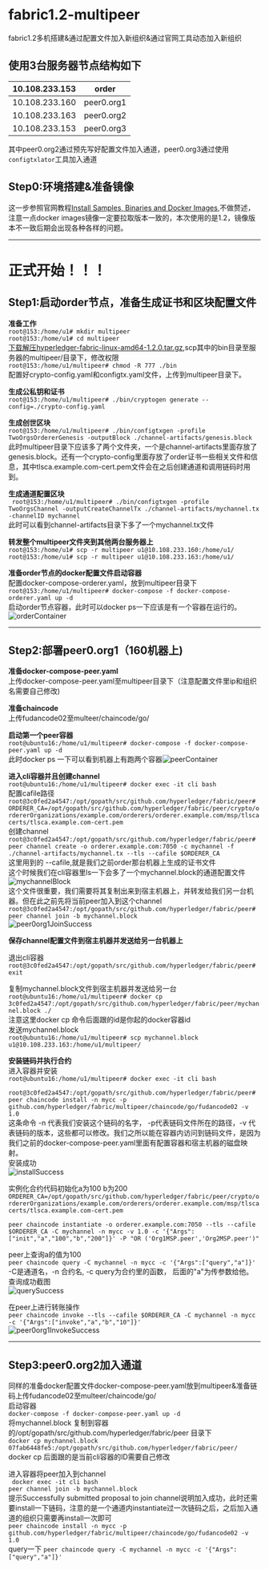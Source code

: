 # fabric1.2-multipeer
fabric1.2多机搭建&amp;通过配置文件加入新组织&amp;通过官网工具动态加入新组织

使用3台服务器节点结构如下
--------
|10.108.233.153|order|
|--|--|
|10.108.233.160| peer0.org1|
|10.108.233.163| peer0.org2|
|10.108.233.153| peer0.org3|

其中peer0.org2通过预先写好配置文件加入通道，peer0.org3通过使用`configtxlator`工具加入通道
## Step0:环境搭建&准备镜像
这一步参照官网教程[Install Samples, Binaries and Docker Images](https://hyperledger-fabric.readthedocs.io/en/release-1.2/install.html),不做赘述，注意一点docker images镜像一定要拉取版本一致的，本次使用的是1.2，镜像版本不一致后期会出现各种各样的问题。
***
# 正式开始！！！
## Step1:启动order节点，准备生成证书和区块配置文件
**准备工作**  
`root@153:/home/u1# mkdir multipeer`  
`root@153:/home/u1# cd multipeer`  
[下载解压hyperledger-fabric-linux-amd64-1.2.0.tar.gz](https://nexus.hyperledger.org/content/repositories/releases/org/hyperledger/fabric/hyperledger-fabric/),scp其中的bin目录至服务器的multipeer/目录下，修改权限  
`root@153:/home/u1/multipeer# chmod -R 777 ./bin`  
配置好crypto-config.yaml和configtx.yaml文件，上传到multipeer目录下。  

**生成公私钥和证书**  
`root@153:/home/u1/multipeer# ./bin/cryptogen generate --config=./crypto-config.yaml`  

**生成创世区块**  
`root@153:/home/u1/multipeer# ./bin/configtxgen -profile TwoOrgsOrdererGenesis -outputBlock ./channel-artifacts/genesis.block`
此时multipeer目录下应该多了两个文件夹，一个是channel-artifacts里面存放了genesis.block。还有一个crypto-config里面存放了order证书一些相关文件和信息，其中tlsca.example.com-cert.pem文件会在之后创建通道和调用链码时用到。  

**生成通道配置区块**  
` root@153:/home/u1/multipeer# ./bin/configtxgen -profile TwoOrgsChannel -outputCreateChannelTx ./channel-artifacts/mychannel.tx -channelID mychannel`  
此时可以看到channel-artifacts目录下多了一个mychannel.tx文件  

**转发整个multipeer文件夹到其他两台服务器上**  
`root@153:/home/u1# scp -r multipeer u1@10.108.233.160:/home/u1/`  
`root@153:/home/u1# scp -r multipeer u1@10.108.233.163:/home/u1/`  

**准备order节点的docker配置文件启动容器**  
配置docker-compose-orderer.yaml，放到multipeer目录下  
`root@153:/home/u1/multipeer# docker-compose -f docker-compose-orderer.yaml up -d`  
启动order节点容器，此时可以docker ps一下应该是有一个容器在运行的。  
![orderContainer](https://github.com/offthewall123/fabric1.2-multipeer/blob/master/imgs/order.PNG)  

***
## Step2:部署peer0.org1（160机器上)  
**准备docker-compose-peer.yaml**  
上传docker-compose-peer.yaml至multipeer目录下（注意配置文件里ip和组织名需要自己修改)

**准备chaincode**  
上传fudancode02至multeer/chaincode/go/  

**启动第一个peer容器**  
`root@ubuntu16:/home/u1/multipeer# docker-compose -f docker-compose-peer.yaml up -d`  
此时docker ps 一下可以看到机器上有跑两个容器![peerContainer](https://github.com/offthewall123/fabric1.2-multipeer/blob/master/imgs/peer0org1.PNG)  

**进入cli容器并且创建channel**  
`root@ubuntu16:/home/u1/multipeer# docker exec -it cli bash`  
配置cafile路径  
`root@3c0fed2a4547:/opt/gopath/src/github.com/hyperledger/fabric/peer# ORDERER_CA=/opt/gopath/src/github.com/hyperledger/fabric/peer/crypto/ordererOrganizations/example.com/orderers/orderer.example.com/msp/tlscacerts/tlsca.example.com-cert.pem`  
创建channel  
`root@3c0fed2a4547:/opt/gopath/src/github.com/hyperledger/fabric/peer# peer channel create -o orderer.example.com:7050 -c mychannel -f ./channel-artifacts/mychannel.tx --tls --cafile $ORDERER_CA`  
这里用到的 --cafile,就是我们之前order那台机器上生成的证书文件  
这个时候我们在cli容器里ls一下会多了一个mychannel.block的通道配置文件  
![mychannelBlock](https://github.com/offthewall123/fabric1.2-multipeer/blob/master/imgs/peer0org1mychannel.PNG)  
这个文件很重要，我们需要将其复制出来到宿主机器上，并转发给我们另一台机器。但在此之前先将当前peer加入到这个channel  
`root@3c0fed2a4547:/opt/gopath/src/github.com/hyperledger/fabric/peer#  peer channel join -b mychannel.block`  
![peer0org1JoinSuccess](https://github.com/offthewall123/fabric1.2-multipeer/blob/master/imgs/peer0org1JoinSuccess.PNG)

**保存channel配置文件到宿主机器并发送给另一台机器上**  

退出cli容器  
`root@3c0fed2a4547:/opt/gopath/src/github.com/hyperledger/fabric/peer# exit`

复制mychannel.block文件到宿主机器并发送给另一台  
`root@ubuntu16:/home/u1/multipeer# docker cp 3c0fed2a4547:/opt/gopath/src/github.com/hyperledger/fabric/peer/mychannel.block ./`  
注意这里docker cp 命令后面跟的id是你起的docker容器id  
发送mychannel.block  
`root@ubuntu16:/home/u1/multipeer# scp mychannel.block u1@10.108.233.163:/home/u1/multipeer/`

**安装链码并执行合约**  
进入容器并安装  
`root@ubuntu16:/home/u1/multipeer# docker exec -it cli bash`  

`root@3c0fed2a4547:/opt/gopath/src/github.com/hyperledger/fabric/peer# peer chaincode install -n mycc -p github.com/hyperledger/fabric/multipeer/chaincode/go/fudancode02 -v 1.0`  
这条命令 -n 代表我们安装这个链码的名字， -p代表链码文件所在的路径，-v 代表链码的版本，这些都可以修改。我们之所以能在容器内访问到链码文件，是因为我们之前的docker-compose-peer.yaml里面有配置容器和宿主机器的磁盘映射。  
安装成功  
![installSuccess](https://github.com/offthewall123/fabric1.2-multipeer/blob/master/imgs/peer0org1InstallSuccess.PNG)  

实例化合约代码初始化a为100 b为200
`ORDERER_CA=/opt/gopath/src/github.com/hyperledger/fabric/peer/crypto/ordererOrganizations/example.com/orderers/orderer.example.com/msp/tlscacerts/tlsca.example.com-cert.pem`  

`peer chaincode instantiate -o orderer.example.com:7050 --tls --cafile $ORDERER_CA -C mychannel -n mycc -v 1.0 -c '{"Args":["init","a","100","b","200"]}' -P "OR ('Org1MSP.peer','Org2MSP.peer')"`

peer上查询a的值为100  
`peer chaincode query -C mychannel -n mycc -c '{"Args":["query","a"]}'`  
-C是通道名，-n 合约名, -c query为合约里的函数， 后面的"a"为传参数给他。  
查询成功截图  
![querySuccess](https://github.com/offthewall123/fabric1.2-multipeer/blob/master/imgs/querySuccess.PNG)

在peer上进行转账操作  
`peer chaincode invoke --tls --cafile $ORDERER_CA -C mychannel -n mycc -c '{"Args":["invoke","a","b","10"]}'`  
![peer0org1InvokeSuccess](https://github.com/offthewall123/fabric1.2-multipeer/blob/master/imgs/peer0org1InvokeSuccess.PNG)
***

## Step3:peer0.org2加入通道  
同样的准备docker配置文件docker-compose-peer.yaml放到multipeer&准备链码上传fudancode02至multeer/chaincode/go/  
启动容器  
`docker-compose -f docker-compose-peer.yaml up -d`  
将mychannel.block 复制到容器的/opt/gopath/src/github.com/hyperledger/fabric/peer 目录下  
`docker cp mychannel.block 07fab6448fe5:/opt/gopath/src/github.com/hyperledger/fabric/peer/`  
docker cp 后面跟的是当前cli容器的ID需要自己修改  

进入容器将peer加入到channel  
` docker exec -it cli bash`  
`peer channel join -b mychannel.block`  
提示Successfully submitted proposal to join channel说明加入成功，此时还需要install一下链码，注意的是一个通道内instantiate过一次链码之后，之后加入通道的组织只需要再install一次即可  
`peer chaincode install -n mycc -p github.com/hyperledger/fabric/multipeer/chaincode/go/fudancode02 -v 1.0`  
query一下
`peer chaincode query -C mychannel -n mycc -c '{"Args":["query","a"]}'`  


